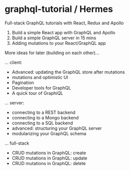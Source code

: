 # graphql-tutorial / Hermes
Full-stack GraphQL tutorials with React, Redux and Apollo

1. Build a simple React app with GraphQL and Apollo
2. Build a simple GraphQL server in 15 mins
3. Adding mutations to your React/GraphQL app

More ideas for later (building on each other)...

... client:
- Advanced: updating the GraphQL store after mutations
- mutations and optimistic UI
- Pagination
- Developer tools for GraphQL
- A quick tour of GraphiQL


... server:
- connecting to a REST backend
- connecting to a Mongo backend
- connecting to a SQL backend
- advanced: structuring your GraphQL server
- modularizing your GraphQL schema

... full-stack
- CRUD mutations in GraphQL: create
- CRUD mutations in GraphQL: update
- CRUD mutations in GraphQL: delete


